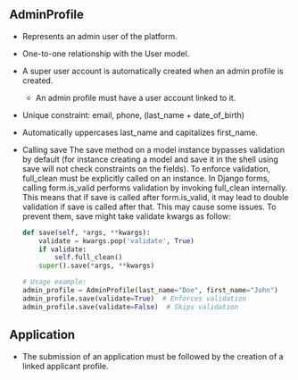 ## AdminProfile
- Represents an admin user of the platform.
- One-to-one relationship with the User model.
- A super user account is automatically created when an admin profile is created.
    - An admin profile must have a user account linked to it.
- Unique constraint: email, phone, (last_name + date_of_birth)
- Automatically uppercases last_name and capitalizes first_name.
- Calling save
    The save method on a model instance bypasses validation by default (for instance creating a model and save it in the shell using save will not check constraints on the fields). To enforce validation, full_clean must be explicitly
    called on an instance. In Django forms, calling form.is_valid performs validation by invoking full_clean internally. This means that if save is called after form.is_valid, it may lead to double validation
    if save is called after that. This may cause some issues. To prevent them, save might take validate kwargs as follow:

    ```python
    def save(self, *args, **kwargs):
        validate = kwargs.pop('validate', True)
        if validate:
            self.full_clean()
        super().save(*args, **kwargs)

    # Usage example:
    admin_profile = AdminProfile(last_name="Doe", first_name="John")
    admin_profile.save(validate=True)  # Enforces validation
    admin_profile.save(validate=False)  # Skips validation
    ```



## Application
- The submission of an application must be followed by the creation of a linked applicant profile.